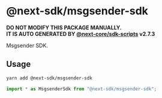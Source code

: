 # @next-sdk/msgsender-sdk

**DO NOT MODIFY THIS PACKAGE MANUALLY.**  
**IT IS AUTO GENERATED BY [@next-core/sdk-scripts] v2.7.3**

Msgsender SDK.

## Usage

```bash
yarn add @next-sdk/msgsender-sdk
```

```ts
import * as MsgsenderSdk from "@next-sdk/msgsender-sdk";
```

[@next-core/sdk-scripts]: https://github.com/easyops-cn/next-core/tree/master/packages/sdk-scripts
